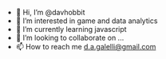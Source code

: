 - 👋 Hi, I’m @davhobbit
- 👀 I’m interested in game and data analytics
- 🌱 I’m currently learning javascript
- 💞️ I’m looking to collaborate on ...
- 📫 How to reach me d.a.galelli@gmail.com

<!---
davhobbit/davhobbit is a ✨ special ✨ repository because its `README.md` (this file) appears on your GitHub profile.
You can click the Preview link to take a look at your changes.
--->
